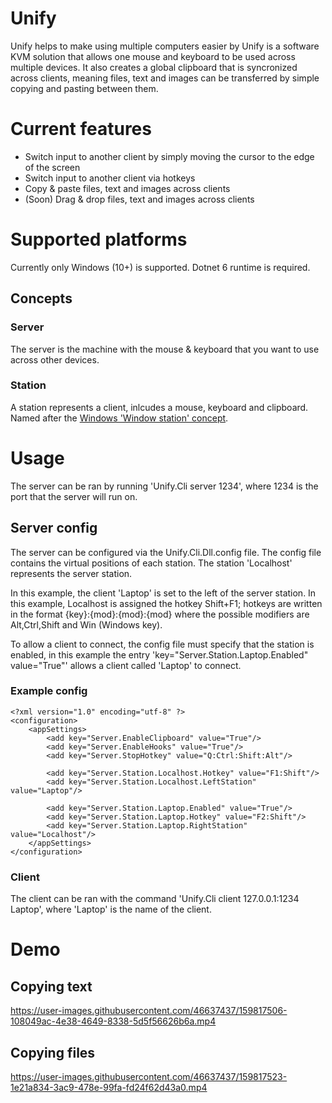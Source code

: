 # Unify
Unify helps to make using multiple computers easier by Unify is a software KVM solution that allows one mouse and keyboard to be used across multiple devices. It also creates a global clipboard that is syncronized across clients, meaning files, text and images can be transferred by simple copying and pasting between them.

# Current features
- Switch input to another client by simply moving the cursor to the edge of the screen
- Switch input to another client via hotkeys
- Copy & paste files, text and images across clients
- (Soon) Drag & drop files, text and images across clients

# Supported platforms
Currently only Windows (10+) is supported. Dotnet 6 runtime is required.

## Concepts
### Server
The server is the machine with the mouse & keyboard that you want to use across other devices.

### Station
A station represents a client, inlcudes a mouse, keyboard and clipboard. Named after the [Windows 'Window station' concept](https://docs.microsoft.com/en-us/windows/win32/winstation/window-stations).

# Usage

The server can be ran by running 'Unify.Cli server 1234', where 1234 is the port that the server will run on.

## Server config

The server can be configured via the Unify.Cli.Dll.config file. The config file contains the virtual positions of each station. The station 'Localhost' represents the server station.

In this example, the client 'Laptop' is set to the left of the server station. In this example, Localhost is assigned the hotkey Shift+F1; hotkeys are written in the format {key}:{mod}:{mod}:{mod} where the possible modifiers are Alt,Ctrl,Shift and Win (Windows key).

To allow a client to connect, the config file must specify that the station is enabled, in this example the entry 'key="Server.Station.Laptop.Enabled" value="True"' allows a client called 'Laptop' to connect.

### Example config
```
<?xml version="1.0" encoding="utf-8" ?>
<configuration>
	<appSettings>
		<add key="Server.EnableClipboard" value="True"/>
		<add key="Server.EnableHooks" value="True"/>
		<add key="Server.StopHotkey" value="Q:Ctrl:Shift:Alt"/>
		
		<add key="Server.Station.Localhost.Hotkey" value="F1:Shift"/>
		<add key="Server.Station.Localhost.LeftStation" value="Laptop"/>
		
		<add key="Server.Station.Laptop.Enabled" value="True"/>
		<add key="Server.Station.Laptop.Hotkey" value="F2:Shift"/>
		<add key="Server.Station.Laptop.RightStation" value="Localhost"/>
	</appSettings>
</configuration>
```

### Client

The client can be ran with the command 'Unify.Cli client 127.0.0.1:1234 Laptop', where 'Laptop' is the name of the client.

# Demo
## Copying text

https://user-images.githubusercontent.com/46637437/159817506-108049ac-4e38-4649-8338-5d5f56626b6a.mp4

## Copying files



https://user-images.githubusercontent.com/46637437/159817523-1e21a834-3ac9-478e-99fa-fd24f62d43a0.mp4

